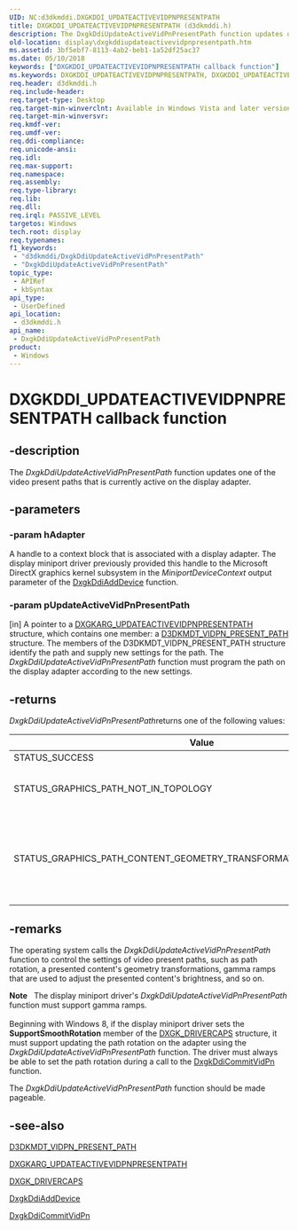 ```yaml
---
UID: NC:d3dkmddi.DXGKDDI_UPDATEACTIVEVIDPNPRESENTPATH
title: DXGKDDI_UPDATEACTIVEVIDPNPRESENTPATH (d3dkmddi.h)
description: The DxgkDdiUpdateActiveVidPnPresentPath function updates one of the video present paths that is currently active on the display adapter.
old-location: display\dxgkddiupdateactivevidpnpresentpath.htm
ms.assetid: 3bf5ebf7-8113-4ab2-beb1-1a52df25ac37
ms.date: 05/10/2018
keywords: ["DXGKDDI_UPDATEACTIVEVIDPNPRESENTPATH callback function"]
ms.keywords: DXGKDDI_UPDATEACTIVEVIDPNPRESENTPATH, DXGKDDI_UPDATEACTIVEVIDPNPRESENTPATH callback, DmFunctions_837597a1-a23e-4aa9-b219-b1f69eb58ed1.xml, DxgkDdiUpdateActiveVidPnPresentPath, DxgkDdiUpdateActiveVidPnPresentPath callback function [Display Devices], d3dkmddi/DxgkDdiUpdateActiveVidPnPresentPath, display.dxgkddiupdateactivevidpnpresentpath
req.header: d3dkmddi.h
req.include-header: 
req.target-type: Desktop
req.target-min-winverclnt: Available in Windows Vista and later versions of the Windows operating systems.
req.target-min-winversvr: 
req.kmdf-ver: 
req.umdf-ver: 
req.ddi-compliance: 
req.unicode-ansi: 
req.idl: 
req.max-support: 
req.namespace: 
req.assembly: 
req.type-library: 
req.lib: 
req.dll: 
req.irql: PASSIVE_LEVEL
targetos: Windows
tech.root: display
req.typenames: 
f1_keywords:
 - "d3dkmddi/DxgkDdiUpdateActiveVidPnPresentPath"
 - "DxgkDdiUpdateActiveVidPnPresentPath"
topic_type:
 - APIRef
 - kbSyntax
api_type:
 - UserDefined
api_location:
 - d3dkmddi.h
api_name:
 - DxgkDdiUpdateActiveVidPnPresentPath
product:
 - Windows
---
```


# DXGKDDI_UPDATEACTIVEVIDPNPRESENTPATH callback function

## -description

The <i>DxgkDdiUpdateActiveVidPnPresentPath</i> function updates one of the video present paths that is currently active on the display adapter.

## -parameters

### -param hAdapter

A handle to a context block that is associated with a display adapter. The display miniport driver previously provided this handle to the Microsoft DirectX graphics kernel subsystem in the <i>MiniportDeviceContext</i> output parameter of the <a href="https://docs.microsoft.com/windows-hardware/drivers/ddi/dispmprt/nc-dispmprt-dxgkddi_add_device">DxgkDdiAddDevice</a> function.

### -param pUpdateActiveVidPnPresentPath

[in] A pointer to a <a href="https://docs.microsoft.com/windows-hardware/drivers/ddi/d3dkmddi/ns-d3dkmddi-_dxgkarg_updateactivevidpnpresentpath">DXGKARG_UPDATEACTIVEVIDPNPRESENTPATH</a> structure, which contains one member: a <a href="https://docs.microsoft.com/windows-hardware/drivers/ddi/d3dkmdt/ns-d3dkmdt-_d3dkmdt_vidpn_present_path">D3DKMDT_VIDPN_PRESENT_PATH</a> structure. The members of the D3DKMDT_VIDPN_PRESENT_PATH structure identify the path and supply new settings for the path. The <i>DxgkDdiUpdateActiveVidPnPresentPath</i> function must program the path on the display adapter according to the new settings.

## -returns

<i>DxgkDdiUpdateActiveVidPnPresentPath</i>returns one of the following values:

| Value | Description |
| --- | --- |
|STATUS_SUCCESS | The function succeeded.|
|STATUS_GRAPHICS_PATH_NOT_IN_TOPOLOGY|The path specified by *pUpdateActiveVidPnPresentPathArg*->**VidPnPresentPathInfo** is not in the topology of the active VidPN.|
|STATUS_GRAPHICS_PATH_CONTENT_GEOMETRY_TRANSFORMATION_NOT_SUPPORTED|The path does not support the content transformation specified by *pUpdateActiveVidPnPresentPathArg*->**VidPnPresentPathInfo.ContentTransformation**. The path does not support the gamma ramp specified by *pUpdateActiveVidPnPresentPathArg*->**VidPnPresentPathInfo.GammaRamp**.|

## -remarks

The operating system calls the <i>DxgkDdiUpdateActiveVidPnPresentPath</i> function to control the settings of video present paths, such as path rotation, a presented content's geometry transformations, gamma ramps that are used to adjust the presented content's brightness, and so on.

<div class="alert"><b>Note</b>    The display miniport driver's <i>DxgkDdiUpdateActiveVidPnPresentPath</i> function must support gamma ramps.</div>
<div> </div>
Beginning with Windows 8, if the display miniport driver sets the <b>SupportSmoothRotation</b> member of the <a href="https://docs.microsoft.com/windows-hardware/drivers/ddi/d3dkmddi/ns-d3dkmddi-_dxgk_drivercaps">DXGK_DRIVERCAPS</a> structure, it must support updating the path rotation on the adapter using the <i>DxgkDdiUpdateActiveVidPnPresentPath</i> function. The driver must always be able to set the path rotation during a call to the <a href="https://docs.microsoft.com/windows-hardware/drivers/ddi/d3dkmddi/nc-d3dkmddi-dxgkddi_commitvidpn">DxgkDdiCommitVidPn</a> function.

The <i>DxgkDdiUpdateActiveVidPnPresentPath</i> function should be made pageable.

## -see-also

<a href="https://docs.microsoft.com/windows-hardware/drivers/ddi/d3dkmdt/ns-d3dkmdt-_d3dkmdt_vidpn_present_path">D3DKMDT_VIDPN_PRESENT_PATH</a>



<a href="https://docs.microsoft.com/windows-hardware/drivers/ddi/d3dkmddi/ns-d3dkmddi-_dxgkarg_updateactivevidpnpresentpath">DXGKARG_UPDATEACTIVEVIDPNPRESENTPATH</a>



<a href="https://docs.microsoft.com/windows-hardware/drivers/ddi/d3dkmddi/ns-d3dkmddi-_dxgk_drivercaps">DXGK_DRIVERCAPS</a>



<a href="https://docs.microsoft.com/windows-hardware/drivers/ddi/dispmprt/nc-dispmprt-dxgkddi_add_device">DxgkDdiAddDevice</a>



<a href="https://docs.microsoft.com/windows-hardware/drivers/ddi/d3dkmddi/nc-d3dkmddi-dxgkddi_commitvidpn">DxgkDdiCommitVidPn</a>

